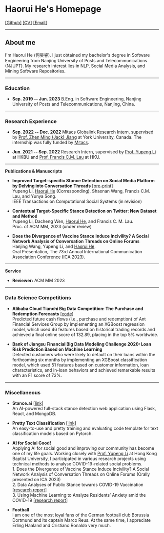 # **Haorui He's Homepage**

[[Github]](https://github.com/HarryHe11) [[CV]](assets/Haorui_He_CV.pdf) [[Email]](hehaorui11[at]gmail[dot].com)

---
## **About me**

I'm Haorui He (何昊睿). I just obtained my bachelor's degree in Software Engineering from Nanjing University of Posts and Telecommunications (NJUPT). My research interest lies in NLP, Social Media Analysis, and Mining Software Repositories. 

---
### **Education**

+ **Sep. 2019 -- Jun. 2023** B.Eng. in Software Engineering, Nanjing University of Posts and Telecommunications, Nanjing, China. 
---
### **Research Experience**

+ **Sep. 2022 -- Dec. 2022** Mitacs Globalink Research Intern, supervised by [Prof. Zhen Ming (Jack) Jiang](http://www.cse.yorku.ca/~zmjiang/) at York University, Canada. The internship was fully funded by [Mitacs](https://www.mitacs.ca/).

+ **Jun. 2021 -- Sep. 2022** Research Intern, supervised by [Prof. Yupeng Li](http://jour.hkbu.edu.hk/faculty-member/dr-li-yupeng/) at HKBU and [Prof. Francis C.M. Lau](https://i.cs.hku.hk/~fcmlau/) at HKU.

---

**Publications & Manuscripts**

+ **Improved Target-specific Stance Detection on Social Media Platform by Delving into Conversation Threads** [[pre-print]](https://arxiv.org/abs/2211.03061)
<br>Yupeng Li, <u>Haorui He</u> (Corresponding), Shaonan Wang, Francis C.M. Lau, and Yunya Song.
<br>IEEE Transactions on Computational Social Systems (in revision)

+ **Contextual Target-Specific Stance Detection on Twitter: New Dataset and Method**
<br>Yupeng Li, Dacheng Wen, <u>Haorui He</u>, and Francis C. M. Lau.
<br>Proc. of ACM MM, 2023 (under review)

+ **Does the Divergence of Vaccine Stance Induce Incivility? A Social Network Analysis of Conversation Threads on Online Forums**
<br>Hanjing Wang, Yupeng Li, and <u>Haorui He</u>.
<br>Oral Presentation, The 73rd Annual International Communication Association Conference (ICA 2023).

---

**Service**

+ **Reviewer:** ACM MM 2023

---
### **Data Science Competitions**

+ **Alibaba Cloud Tianchi Big Data Competition: The Purchase and Redemption Forecasts** [[code]](https://github.com/HarryHe11/Tianchi-PRF)
<br>Predicted future cash flows (i.e., purchase and redemption) of Ant Financial Services Group by implementing an XGBoost regression model, which used 46 features based on historical trading records and achieved a final online score of 132.89, placing in the top 5\% worldwide.

+ **Bank of Jiangsu Financial Big Data Modeling Challenge 2020: Loan Risk Prediction Based on Machine Learning** 
<br>Detected customers who were likely to default on their loans within the forthcoming six months by implementing an XGBoost classification model, which used 51 features based on customer information, loan characteristics, and in-loan behaviors and achieved remarkable results with an F1 score of 73\%.

---

### **Miscellaneous**
+ **Stance.ai** [[link]](https://github.com/HarryHe11/Stance.ai)
<br>An AI-powered full-stack stance detection web application using Flask, React, and MongoDB.

+ **Pretty Text Classification** [[link]](https://github.com/HarryHe11/Pretty-Pytorch-Text-Classification)
<br>An easy-to-use and pretty training and evaluating code template for text classification models based on Pytorch.

+ **AI for Social Good!**
<br>Applying AI for social good and improving our community has become one of my life goals. Working closely with [Prof. Yupeng Li](http://jour.hkbu.edu.hk/faculty-member/dr-li-yupeng/) at Hong Kong Baptist University, I participated in various research projects using technical methods to analyse COVID-19-related social problems.
<br>1. Does the Divergence of Vaccine Stance Induce Incivility? A Social Network Analysis of Conversation Threads on Online Forums (Orally presented on ICA 2023)
<br>2. Data Analyses of Public Stance towards COVID-19 Vaccination [[research report]](https://research.hkbu.edu.hk/f/page/20480/21996/(EN)OVH_Report_No.14_V2.pdf)
<br>3. Using Machine Learning to Analyze Residents’ Anxiety amid the COVID-19 [[research report]](https://research.hkbu.edu.hk/f/page/20923/23009/Anxiety_Report_Eng_Final.pdf)

+ **Football**
 <br>I am one of the most loyal fans of the German football club Borussia Dortmund and its captain Marco Reus. At the same time, I appreciate Erling Haaland and Cristiano Ronaldo very much. 
 

